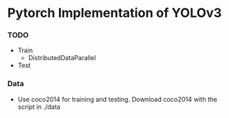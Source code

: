 # Pytorch Implementation of YOLOv3

### TODO
- Train
  - DistributedDataParallel
- Test

### Data
- Use coco2014 for training and testing. Download coco2014 with the script in ./data
